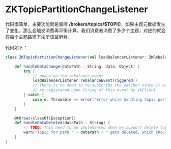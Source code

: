 # ZKTopicPartitionChangeListener

代码很简单，主要功能就是监听 **/brokers/topics/$TOPIC**，如果主题元数据发生了变化，那么会触发消费再平衡计算。我们消费者消费了多少个主题，对应的就会在每个主题路径下注册该监听器。

代码如下：

```scala
class ZKTopicPartitionChangeListener(val loadBalancerListener: ZKRebalancerListener) extends IZkDataListener {

    def handleDataChange(dataPath : String, data: Object) {
        try {
            // queue up the rebalance event
            loadBalancerListener.rebalanceEventTriggered()
            // There is no need to re-subscribe the watcher since it will be automatically
            // re-registered upon firing of this event by zkClient
        } catch {
            case e: Throwable => error("Error while handling topic partition change for data path " + dataPath, e )
        }
    }

    @throws(classOf[Exception])
    def handleDataDeleted(dataPath : String) {
        // TODO: This need to be implemented when we support delete topic
        warn("Topic for path " + dataPath + " gets deleted, which should not happen at this time")
    }
}
```


